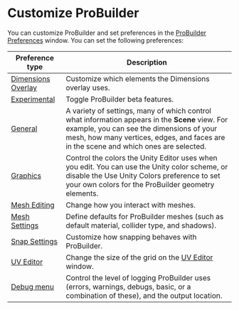 # Customize ProBuilder

You can customize ProBuilder and set preferences in the [ProBuilder Preferences](preferences.md) window. You can set the following preferences: 

| **Preference type** | **Description** |
| --- | --- |
| [Dimensions Overlay](preferences.md#dimover) | Customize which elements the Dimensions overlay uses. |
| [Experimental](preferences.md#experimental) | Toggle ProBuilder beta features. |
| [General](preferences.md#general) | A variety of settings, many of which control what information appears in the **Scene** view. For example, you can see the dimensions of your mesh, how many vertices, edges, and faces are in the scene and which ones are selected. |
| [Graphics](preferences.md#graphics) | Control the colors the Unity Editor uses when you edit. You can use the Unity color scheme, or disable the Use Unity Colors preference to set your own colors for the ProBuilder geometry elements. |
| [Mesh Editing](preferences.md#mesh-editing) | Change how you interact with meshes. |
| [Mesh Settings](preferences.md#mesh-settings) | Define defaults for ProBuilder meshes (such as default material, collider type, and shadows). |
| [Snap Settings](preferences.md#snapping) | Customize how snapping behaves with ProBuilder. |
| [UV Editor](preferences.md#uv-editor) | Change the size of the grid on the [UV Editor](uv-editor.md) window. |
| [Debug menu](menu-debug.md) | Control the level of logging ProBuilder uses (errors, warnings, debugs, basic, or a combination of these), and the output location. |


